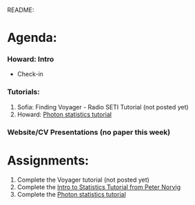 README:
# Agenda:

### Howard: Intro
- Check-in
    
### Tutorials:
1. Sofia: Finding Voyager - Radio SETI Tutorial (not posted yet)
2. Howard: [Photon statistics tutorial](photon_stats_tutorial.ipynb)

### Website/CV Presentations (no paper this week)

# Assignments:
1. Complete the Voyager tutorial (not posted yet)
2. Complete the [Intro to Statistics Tutorial from Peter Norvig](https://nbviewer.jupyter.org/url/norvig.com/ipython/Probability.ipynb)
3. Complete the [Photon statistics tutorial](photon_stats_tutorial.ipynb)
